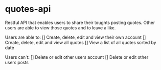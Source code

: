 # quotes-api

Restful API that enables users to share their toughts posting quotes. Other users are able to view those quotes and to leave a like.

Users are able to:
[] Create, delete, edit and view their own account
[] Create, delete, edit and view all quotes
[] View a list of all quotes sorted by date

Users can't:
[] Delete or edit other users account
[] Delete or edit other users posts
